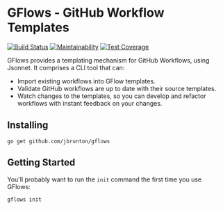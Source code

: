 # GFlows - GitHub Workflow Templates

[![Build Status](https://github.com/jbrunton/gflows/workflows/ci-build/badge.svg?branch=master)](https://github.com/jbrunton/gflows/actions?query=branch%3Amaster+workflow%3Aci-build)
[![Maintainability](https://api.codeclimate.com/v1/badges/02363f0b2588376bbf98/maintainability)](https://codeclimate.com/github/jbrunton/gflows/maintainability)
[![Test Coverage](https://api.codeclimate.com/v1/badges/02363f0b2588376bbf98/test_coverage)](https://codeclimate.com/github/jbrunton/gflows/test_coverage)

GFlows provides a templating mechanism for GitHub Workflows, using Jsonnet. It comprises a CLI tool that can:

* Import existing workflows into GFlow templates.
* Validate GitHub workflows are up to date with their source templates.
* Watch changes to the templates, so you can develop and refactor workflows with instant feedback on your changes.

## Installing

    go get github.com/jbrunton/gflows

## Getting Started

You'll probably want to run the `init` command the first time you use GFlows:

    gflows init